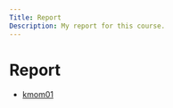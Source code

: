```yaml
---
Title: Report
Description: My report for this course.
---
```


Report
===========================

* [kmom01](report/kmom01)